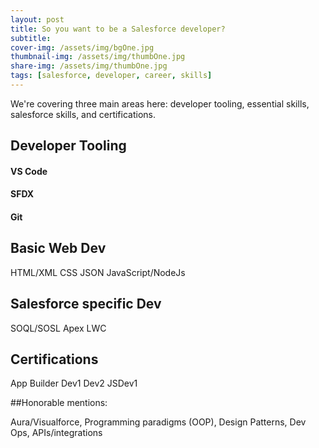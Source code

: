 ```yaml
---
layout: post
title: So you want to be a Salesforce developer?
subtitle:
cover-img: /assets/img/bgOne.jpg
thumbnail-img: /assets/img/thumbOne.jpg
share-img: /assets/img/thumbOne.jpg
tags: [salesforce, developer, career, skills]
---
```


We're covering three main areas here: developer tooling, essential skills, salesforce skills, and certifications.

## Developer Tooling

#### VS Code

#### SFDX

#### Git

## Basic Web Dev

HTML/XML
CSS
JSON
JavaScript/NodeJs

## Salesforce specific Dev

SOQL/SOSL
Apex
LWC

## Certifications

App Builder
Dev1
Dev2
JSDev1

##Honorable mentions:

Aura/Visualforce, Programming paradigms (OOP), Design Patterns, Dev Ops, APIs/integrations
